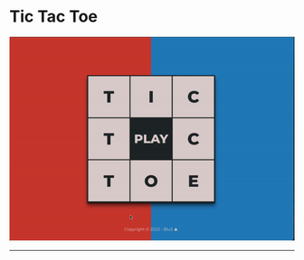 # Tic Tac Toe
<style>
    .gif{
        text-align: center;
    }
</style>


<img class="gif" src="./assets/Tic-Tac-Toe.gif">

------------------------------------------------------------

